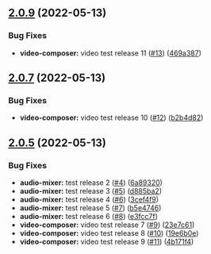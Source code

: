 ## [2.0.9](https://github.com/rjunsk/me-playground/compare/video-composer-2.0.7...video-composer-2.0.9) (2022-05-13)


### Bug Fixes

* **video-composer:** video test release 11 ([#13](https://github.com/rjunsk/me-playground/issues/13)) ([469a387](https://github.com/rjunsk/me-playground/commit/469a3876335f009ac25bd188d517de5b7abe1bc1))



## [2.0.7](https://github.com/rjunsk/me-playground/compare/video-composer-2.0.5...video-composer-2.0.7) (2022-05-13)


### Bug Fixes

* **video-composer:** video test release 10 ([#12](https://github.com/rjunsk/me-playground/issues/12)) ([b2b4d82](https://github.com/rjunsk/me-playground/commit/b2b4d8212ee7d3f6c11725ea6a8fc5bf380ca3ae))



## [2.0.5](https://github.com/rjunsk/me-playground/compare/6a893204951e7018666f392749abd548f4a1f672...video-composer-2.0.5) (2022-05-13)


### Bug Fixes

* **audio-mixer:** test release 2 ([#4](https://github.com/rjunsk/me-playground/issues/4)) ([6a89320](https://github.com/rjunsk/me-playground/commit/6a893204951e7018666f392749abd548f4a1f672))
* **audio-mixer:** test release 3 ([#5](https://github.com/rjunsk/me-playground/issues/5)) ([d885ba2](https://github.com/rjunsk/me-playground/commit/d885ba2b9a7dc39a0911106da959dc3647ead0d1))
* **audio-mixer:** test release 4 ([#6](https://github.com/rjunsk/me-playground/issues/6)) ([3cef4f9](https://github.com/rjunsk/me-playground/commit/3cef4f9da8ed077b125b140a9772cd535c30ed9e))
* **audio-mixer:** test release 5 ([#7](https://github.com/rjunsk/me-playground/issues/7)) ([b5e4746](https://github.com/rjunsk/me-playground/commit/b5e47460757de6021326582e821e8012f59fcc9c))
* **audio-mixer:** test release 6 ([#8](https://github.com/rjunsk/me-playground/issues/8)) ([e3fcc7f](https://github.com/rjunsk/me-playground/commit/e3fcc7fc888ab5d84b5f40ca34f65ffaae2f22a4))
* **video-composer:** video test release 7 ([#9](https://github.com/rjunsk/me-playground/issues/9)) ([23e7c61](https://github.com/rjunsk/me-playground/commit/23e7c6195dc1d465b4501aa36dee4250c4a8274a))
* **video-composer:** video test release 8 ([#10](https://github.com/rjunsk/me-playground/issues/10)) ([19e6b0e](https://github.com/rjunsk/me-playground/commit/19e6b0e8be66f19f36cdf07dc1e912ad77990eb4))
* **video-composer:** video test release 9 ([#11](https://github.com/rjunsk/me-playground/issues/11)) ([4b171f4](https://github.com/rjunsk/me-playground/commit/4b171f49043cada5b504b9aacefa0b8432889b31))




